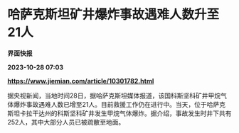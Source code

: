 # 哈萨克斯坦矿井爆炸事故遇难人数升至21人
**界面快报**

**2023-10-28 07:03**

**https://www.jiemian.com/article/10301782.html**

据央视新闻，当地时间28日，据哈萨克斯坦媒体报道，该国科斯坚科矿井甲烷气体爆炸事故遇难人数已增至21人。目前救援工作仍在进行中。当天，位于哈萨克斯坦卡拉干达州的科斯坚科矿井发生甲烷气体爆炸。据介绍，事故发生时井下共有252人，其中大部分人员已被疏散至地面。